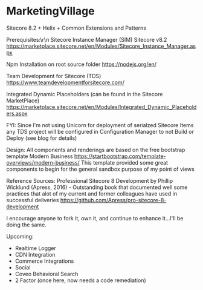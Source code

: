 # MarketingVillage
Sitecore 8.2 + Helix + Common Extensions and Patterns

Prerequisites:\r\n
Sitecore Instance Manager (SIM) Sitecore v8.2 
https://marketplace.sitecore.net/en/Modules/Sitecore_Instance_Manager.aspx

Npm Installation on root source folder
https://nodejs.org/en/

Team Development for Sitecore (TDS) 
https://www.teamdevelopmentforsitecore.com/

Integrated Dynamic Placeholders (can be found in the Sitecore MarketPlace)
https://marketplace.sitecore.net/en/Modules/Integrated_Dynamic_Placeholders.aspx

FYI:
Since I'm not using Unicorn for deployment of serialzed Sitecore Items any TDS project
will be configured in Configuration Manager to not Build or Deploy (see blog for details)


Design:
All components and renderings are based on the free bootstrap template
Modern Business
https://startbootstrap.com/template-overviews/modern-business/
This template provided some great components to begin for the general sandbox purpose of my point of views

Reference Sources:
Professional Sitecore 8 Development by Phillip Wicklund (Apress, 2016) - Outstanding book that documented well
some practices that alot of my current and former colleagues have used in successful deliveries
https://github.com/Apress/pro-sitecore-8-development


I encourage anyone to fork it, own it, and continue to enhance it...I'll be doing the same. 

Upcoming:
+ Realtime Logger
+ CDN Integration
+ Commerce Integrations 
+ Social 
+ Coveo Behavioral Search
+ 2 Factor (once here, now needs a code remediation)